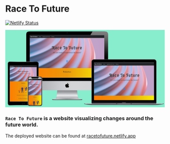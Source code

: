 # Race To Future

[![Netlify Status](https://api.netlify.com/api/v1/badges/e1c579b9-d7b9-4fd8-9f6a-15a7c6b1bdca/deploy-status)](https://racetofuture.netlify.app)

[![Race To Future](./Race%20To%20Future.jpg)](https://racetofuture.netlify.app)
### `Race To Future` is a website visualizing changes around the future world.

The deployed website can be found at [racetofuture.netlify.app](https://racetofuture.netlify.app)
